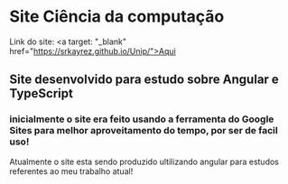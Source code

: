 # Site Ciência da computação

Link do site: <a target: "_blank" href="https://srkayrez.github.io/Unip/">Aqui</a>

## Site desenvolvido para estudo sobre Angular e TypeScript

### inicialmente o site era feito usando a ferramenta do Google Sites para melhor aproveitamento do tempo, por ser de facil uso!

  Atualmente o site esta sendo produzido ultilizando angular para estudos referentes ao meu trabalho atual!
